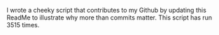I wrote a cheeky script that contributes to my Github by updating this ReadMe to illustrate why more than commits matter. This script has run 3515 times.